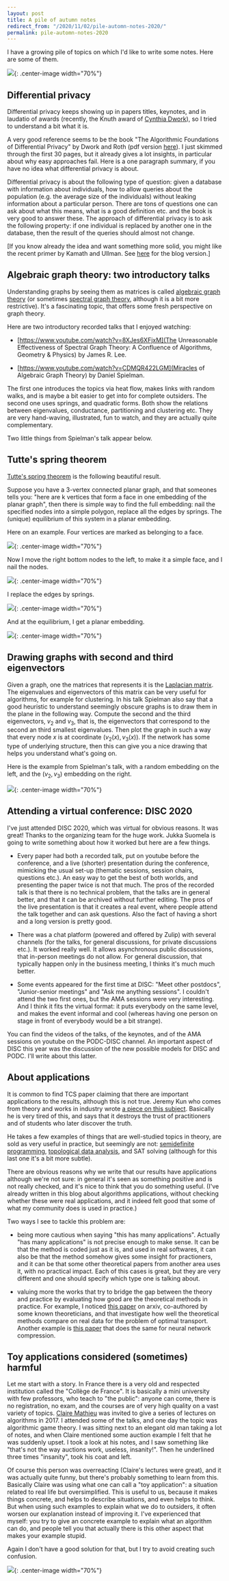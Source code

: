 ```yaml
---
layout: post
title: A pile of autumn notes 
redirect_from: "/2020/11/02/pile-automn-notes-2020/"
permalink: pile-automn-notes-2020
---
```


I have a growing pile of topics on which I'd like to write some notes. Here are 
some of them.

![](assets/arbre-automne.png){: .center-image width="70%"}
 

## Differential privacy

Differential privacy keeps showing up in papers titles, keynotes, and in 
laudatio of awards (recently, the Knuth award of 
[Cynthia Dwork](https://en.wikipedia.org/wiki/Cynthia_Dwork)), so I tried to
understand a bit what it is. 

A very good reference seems to be the book "The Algorithmic Foundations of 
Differential Privacy" by Dwork and Roth
(pdf version [here](https://www.cis.upenn.edu/~aaroth/Papers/privacybook.pdf)). 
I just skimmed through the first 30 pages, but it already gives a lot 
insights, in particular about why easy approaches fail. Here is a one paragraph 
summary, if you have no idea what differential privacy is about.

Differential privacy is about the following type of question: given a database
with information about individuals, how to allow queries about the population 
(e.g. the average size of the individuals) without leaking information about a 
particular person. There are tons of questions one can ask about what this 
means, what is a good definition etc. and the book is very good to answer these. 
The approach of differential privacy is to ask the following property: if one
individual is replaced by another one in the database, then the result of the 
queries should almost not change. 

[If you know already the idea and want something more solid, you might like the 
recent primer by Kamath and Ullman. See 
[here](https://kamathematics.wordpress.com/2020/04/14/a-primer-on-private-statistics-part-i/)
for the blog version.]

## Algebraic graph theory: two introductory talks

Understanding graphs by seeing them as matrices
is called [algebraic graph theory](https://en.wikipedia.org/wiki/Algebraic_graph_theory)
(or sometimes 
[spectral graph theory](https://en.wikipedia.org/wiki/Spectral_graph_theory), 
although it is a bit more restrictive). It's a fascinating topic, that offers 
some fresh perspective on graph theory. 

Here are two introductory recorded talks that I enjoyed watching:

* [https://www.youtube.com/watch?v=8XJes6XFjxM](The Unreasonable Effectiveness of Spectral Graph Theory: A Confluence of Algorithms, Geometry & Physics) by James R. Lee.

* [https://www.youtube.com/watch?v=CDMQR422LGM](Miracles of Algebraic Graph Theory)
by Daniel Spielman.

The first one introduces the topics via heat flow, makes links with random 
walks, and is maybe a bit easier to get into for complete outsiders. The second 
one uses springs, and quadratic forms. Both show the relations between eigenvalues,
conductance, partitioning and clustering etc. They are very hand-waving, 
illustrated, fun to watch, and they are actually quite complementary.

Two little things from Spielman's talk appear below.

## Tutte's spring theorem

[Tutte's spring theorem](https://en.wikipedia.org/wiki/Tutte_embedding) is the 
following beautiful result. 

Suppose you have a 3-vertex connected planar graph, and that someones tells you:
"here are k vertices that form a face in one embedding of the planar graph", 
then there is simple way to find the full embedding: nail the specified nodes 
into a simple polygon, replace all the edges by springs. The (unique) 
equilibrium of this system in a planar embedding. 

Here on an example. Four vertices are marked as belonging to a face.
 
![](assets/tutte-spring-1.png){: .center-image width="70%"}

Now I move the right bottom nodes to the left, to make it a simple face, and I 
nail the nodes.
 
![](assets/tutte-spring-2.png){: .center-image width="70%"}

I replace the edges by springs.

![](assets/tutte-spring-3.png){: .center-image width="70%"}

And at the equilibrium, I get a planar embedding.

![](assets/tutte-spring-4.png){: .center-image width="70%"}


## Drawing graphs with second and third eigenvectors

Given a graph, one the matrices that represents it is the 
[Laplacian matrix](https://en.wikipedia.org/wiki/Laplacian_matrix). 
The eigenvalues and eigenvectors of this matrix can be very useful for algorithms,
for example for clustering. In his talk Spielman also say that a good heuristic
to understand seemingly obscure graphs is to draw them in the plane in the 
following way. Compute the second and the third eigenvectors, $v_2$ and $v_3$, 
that is, the eigenvectors that correspond to the second an third smallest 
eigenvalues. Then plot the graph in such a way that every node $x$ is at 
coordinate $(v_2(x), v_3(x))$. If the network has some type of underlying
structure, then this can give you a nice drawing that helps you understand
what's going on.

Here is the example from Spielman's talk, with a random embedding on the left, 
and the $(v_2,v_3)$ embedding on the right.

![](assets/algebraic-graph.png){: .center-image width="70%"}

## Attending a virtual conference: DISC 2020

I've just attended DISC 2020, which was virtual for obvious reasons. It was 
great! Thanks to the organizing team for the huge work. Jukka Suomela is going 
to write something about how it worked but here are a few things. 

* Every paper had both a recorded talk, put on youtube before the conference, 
and a live (shorter) presentation during the conference, mimicking the 
usual set-up (thematic sessions, session chairs, questions etc.). An easy way to
get the best of both worlds, and presenting the paper twice is not that much.
The pros of the recorded talk is that there is no technical problem, that the 
talks are in general better, and that it can be archived without further editing.
The pros of the live presentation is that it creates a real event, where people 
attend the talk together and can ask questions. Also the fact of having a short
and a long version is pretty good. 

* There was a chat platform (powered and offered by Zulip) with several 
channels (for the talks, for general discussions, for private discussions etc.).
It worked really well. It allows asynchronous public discussions, that in-person
meetings do not allow. For general discussion, that typically happen only in the
business meeting, I thinks it's much much better. 

* Some events appeared for the first time at DISC: "Meet other postdocs", 
"Junior-senior meetings" and "Ask me anything sessions". I couldn't attend the 
two first ones, but the AMA sessions were very interesting. And I think it fits 
the virtual format: it puts everybody on the same level, and makes the event 
informal and cool (whereas having one person on stage in front of everybody 
would be a bit strange). 

You can find the videos of the talks, of the keynotes, and of the AMA sessions 
on youtube on the PODC-DISC channel. An important aspect of DISC this year was
the discussion of the new possible models for DISC and PODC. I'll write about 
this latter. 

## About applications

It is common to find TCS paper claiming that there are important applications to 
the results, although this is not true. Jeremy Kun who comes from theory and works in industry
wrote [a piece on this subject](https://buttondown.email/j2kun/archive/whats-in-production/). 
Basically he is very tired of this, and says that
it destroys the trust of practitioners and of students who later discover the 
truth. 

He takes a few examples of things that are well-studied topics in theory, are 
sold as very useful in practice, but seemingly are not: 
[semidefinite programming](https://en.wikipedia.org/wiki/Semidefinite_programming),
[topological data analysis](https://en.wikipedia.org/wiki/Topological_data_analysis),
and SAT solving (although for this last one it's a bit more subtle). 

There are obvious reasons why we write that our results have applications although 
we're not sure: in general it's seen as something positive and is not really 
checked, and it's nice to think that you do something useful. (I've already 
written in this blog about algorithms applications, without checking whether
these were real applications, and it indeed felt good that some of what my 
community does is used in practice.)

Two ways I see to tackle this problem are: 

* being more cautious when saying "this has many applications". Actually 
"has many applications" is not precise enough to make sense. It can be 
that the method is coded just as it is, and used in real softwares, it can also 
be that the method somehow gives some insight for practioners, and it can 
be that some other theoretical papers from another area uses it, with no 
practical impact. Each of this cases is great, but they are very different and
one should specify which type one is talking about. 

* valuing more the works  that try to bridge the gap between the theory and 
practice by evaluating how good are the theoretical methods in practice. 
For example, I noticed 
[this paper](https://arxiv.org/pdf/2005.01182.pdf) on arxiv, co-authored by 
some known theoreticians, and that investigate how well the theoretical methods 
compare on real data for the problem of optimal transport. Another example is 
[this paper](https://arxiv.org/abs/1910.11144) that does the same for neural 
network compression.

## Toy applications considered (sometimes) harmful

Let me start with a story. In France there is a very old and respected 
institution called the "Collège de France". It is basically a mini university 
with few professors, who teach to "the public": anyone can come, there is no
registration, no exam, and the courses are of very high quality on a vast variety 
of topics. [Claire Mathieu](http://www.di.ens.fr/ClaireMathieu.html) was invited
to give a series of lectures on algorithms in 2017. I attended some of the 
talks, and one day the topic was algorithmic game theory. 
I was sitting next to an elegant old man taking a
lot of notes, and when Claire mentioned some auction example I felt that he was 
suddenly upset. I took a 
look at his notes, and I saw something like "that's not the way auctions work, 
useless, insanity!". Then he underlined three times "insanity", took his coat 
and left. 

Of course this person was overreacting (Claire's lectures were great), and it 
was actually quite funny, but there's probably something to learn from this. 
Basically Claire was using what one can call a "toy application": a situation
related to real life but oversimplified. This is useful to us, because it makes
things concrete, and helps to describe situations, and even helps to think. But 
when using such examples to explain what we do to outsiders, it often worsen 
our explanation instead of improving it. I've experienced that myself: you try 
to give an concrete example to explain what an algorithm can do, and people
tell you that actually there is this other aspect that makes your example stupid. 

Again I don't have a good solution for that, but I try to avoid creating such 
confusion. 

![](assets/alice-bob-apples.png){: .center-image width="70%"}
